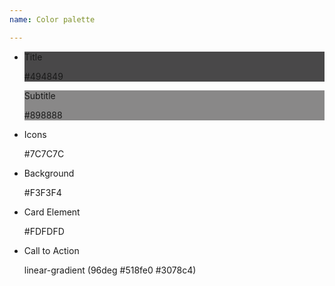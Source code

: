 ```yaml
---
name: Color palette

---
```


  <ul class="palette">
  <li>
     <div style="background-color: #494849;" class="color"><span class="title-text">Title</span><p class="title-span">#494849</p></div>
     <div style="background-color: #898888;" class="color"><span class="block-text">Subtitle</span><p class="title-span">#898888</p></div>
  </li>
   <li>
      <div class="color-icon color"><span class="title-text">Icons</span><p class="title-span">#7C7C7C</p></div>      
  </li>
    <li>
      <div class="color-background color"><span class="text-title">Background</span><p class="title">#F3F3F4</p></div>   
  </li>
  
  <li>
      <div class="color-text-title color"><span class="text-title">Card Element</span><p class="title">#FDFDFD</p></div>      
  </li>
   <li>
      <div class="color-call-to-action color"><span class="text-title">Call to Action</span><p class="title">linear-gradient (96deg #518fe0 #3078c4)</p></div>      
  </li>
  
</ul>

